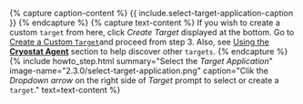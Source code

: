{% capture caption-content %}
  {{ include.select-target-application-caption }}
{% endcapture %}
{% capture text-content %}
  If you wish to create a custom <code>target</code> from here, click <i>Create Target</i> displayed at the bottom. Go to <a href='#create-a-custom-target'> Create a Custom <code>Target</code></a>and proceed from step 3.
  Also, see <a href='#using-the-cryostat-agent'> Using the <b>Cryostat Agent</b></a> section to help discover other <code>targets</code>.
{% endcapture %}
{% include howto_step.html
  summary="Select the <i>Target Application</i>"
  image-name="2.3.0/select-target-application.png"
  caption="Clik the <i>Dropdown arrow</i> on the right side of <i>Target</i> prompt to select or create a <code>target</code>."
  text=text-content
%}
